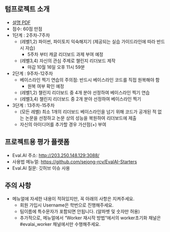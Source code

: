 
## 텀프로젝트 소개
- [설명 PDF](https://github.com/sejongresearch/ComputerVision/blob/main/LectureNote/%5B%E1%84%8F%E1%85%A5%E1%86%B7%E1%84%91%E1%85%B2%E1%84%90%E1%85%A5%E1%84%87%E1%85%B5%E1%84%8C%E1%85%A5%E1%86%AB%5D%5B1%E1%84%8C%E1%85%AE%E1%84%8E%E1%85%A1%5D%20%E1%84%80%E1%85%AA%E1%84%86%E1%85%A9%E1%86%A8%E1%84%89%E1%85%A9%E1%84%80%E1%85%A2%20I%20(2021).pdf)
- 점수: 60점 만점
- 1단계 : 2주차-7주차
  - (레벨1,2) 파이썬, 파이토치 익숙해지기 (제공되는 실습 가이드라인에 따라 반드시 자습) 
    - 5주차 부터 캐글 리더보드 과제 부여 예정
  - (레벨3,4) 자신의 관심 주제로 챌린지 리더보드 제작 
    - 마감 10월 16일 오후 11시 59분
- 2단계 : 9주차-12주차
  - 베이스라인 찍기 연습의 주의점: 반드시 베이스라인 코드를 직접 원복해야 함
    - 원복 여부 확인 예정 
  - (레벨1,2) 챌린지 리더보드 중 4개 분야 선정하여 베이스라인 찍기 연습 
  - (레벨3,4) 챌린지 리더보드 중 2개 분야 선정하여 베이스라인 찍기 
- 3단계 : 13주차-15주차
  - (모든 레벨) 최소 1개의 리더보드 베이스라인을 넘기 위해 코드가 공개된 적 없는 논문을 선정하고 논문 상의 성능을 복원하여 리더보드에 제출
  - 자신의 아이디어를 추가할 경우 가산점(+) 부여

## 프로젝트용 평가 플랫폼
- Eval.AI 주소: http://203.250.148.129:3088/
- 사용법 메뉴얼: https://github.com/sejong-rcv/EvalAI-Starters
- Eval.AI 질문: 깃허브 이슈 사용

## 주의 사항 
- 메뉴얼에 자세한 내용이 적혀있지만, 꼭 아래의 사항은 지켜주세요.
  - 회원 가입시 Username은 학번으로 진행해주세요.
  - 팀이름에 특수문자가 포함되면 안됩니다. (알파벳 및 숫자만 허용)
  - 추가적으로, 메뉴얼에서 “Worker 재시작 방법“에서의 worker초기화 채널은 #evalai_worker 채널에서만 수행해주세요.
